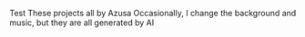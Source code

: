 Test 
These projects all by Azusa
Occasionally, I change the background and music, but they are all generated by AI
